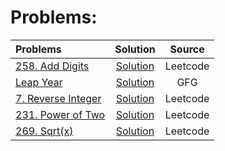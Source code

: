 # Problems:
| Problems  | Solution     | Source |
| :-------- | :-------: | :--------: |
| [258. Add Digits](https://leetcode.com/problems/add-digits/) | [Solution](https://github.com/ArhanBytes/Rohit-Negi-CPP-DSA-Course/blob/main/Lectures/Lecture_013/Lecture_Code/258.cpp)| Leetcode |
| [Leap Year](https://practice.geeksforgeeks.org/problems/leap-year0943/1?utm_source=geeksforgeeks&utm_medium=ml_article_practice_tab&utm_campaign=article_practice_tab) | [Solution](https://github.com/ArhanBytes/Rohit-Negi-CPP-DSA-Course/blob/main/Lectures/Lecture_013/Lecture_Code/leapYear.cpp)| GFG |
| [7. Reverse Integer](https://leetcode.com/problems/reverse-integer/description/) | [Solution](https://github.com/ArhanBytes/Rohit-Negi-CPP-DSA-Course/blob/main/Lectures/Lecture_013/Lecture_Code/7.cpp)| Leetcode |
| [231. Power of Two](https://leetcode.com/problems/reverse-integer/description/) | [Solution](https://github.com/ArhanBytes/Rohit-Negi-CPP-DSA-Course/blob/main/Lectures/Lecture_013/Lecture_Code/231.cpp)| Leetcode |
| [269. Sqrt(x)](https://leetcode.com/problems/sqrtx/) | [Solution](https://github.com/ArhanBytes/Rohit-Negi-CPP-DSA-Course/blob/main/Lectures/Lecture_013/Homework/Sqrt(x).cpp)| Leetcode |